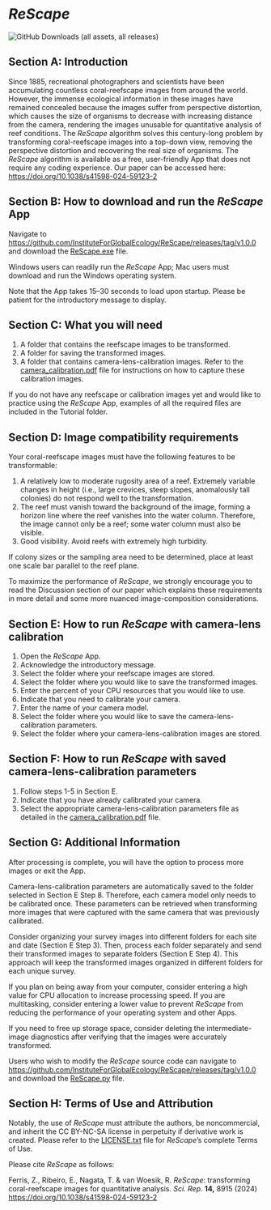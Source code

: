# *ReScape*
![GitHub Downloads (all assets, all releases)](https://img.shields.io/github/downloads/instituteforglobalecology/rescape/total?color=%23FFD700)

## Section A: Introduction
Since 1885, recreational photographers and scientists have been accumulating countless coral-reefscape images from around the world. However, the immense ecological information in these images have remained concealed because the images suffer from perspective distortion, which causes the size of organisms to decrease with increasing distance from the camera, rendering the images unusable for quantitative analysis of reef conditions. The *ReScape* algorithm solves this century-long problem by transforming coral-reefscape images into a top-down view, removing the perspective distortion and recovering the real size of organisms. The *ReScape* algorithm is available as a free, user-friendly App that does not require any coding experience. Our paper can be accessed here: https://doi.org/10.1038/s41598-024-59123-2

## Section B: How to download and run the *ReScape* App
Navigate to https://github.com/InstituteForGlobalEcology/ReScape/releases/tag/v1.0.0 and download the <ins>ReScape.exe</ins> file.

Windows users can readily run the *ReScape* App; Mac users must download and run the Windows operating system.

Note that the App takes 15–30 seconds to load upon startup. Please be patient for the introductory message to display.

## Section C: What you will need
1. A folder that contains the reefscape images to be transformed.
2. A folder for saving the transformed images.
3. A folder that contains camera-lens-calibration images. Refer to the <ins>camera_calibration.pdf</ins> file for instructions on how to capture these calibration images.

If you do not have any reefscape or calibration images yet and would like to practice using the *ReScape* App, examples of all the required files are included in the Tutorial folder.

## Section D: Image compatibility requirements
Your coral-reefscape images must have the following features to be transformable:
1. A relatively low to moderate rugosity area of a reef. Extremely variable changes in height (i.e., large crevices, steep slopes, anomalously tall colonies) do not respond well to the transformation.
2. The reef must vanish toward the background of the image, forming a horizon line where the reef vanishes into the water column. Therefore, the image cannot only be a reef; some water column must also be visible.
3. Good visibility. Avoid reefs with extremely high turbidity.

If colony sizes or the sampling area need to be determined, place at least one scale bar parallel to the reef plane.

To maximize the performance of *ReScape*, we strongly encourage you to read the Discussion section of our paper which explains these requirements in more detail and some more nuanced image-composition considerations.


## Section E: How to run *ReScape* with camera-lens calibration
1. Open the *ReScape* App.
2. Acknowledge the introductory message.
3. Select the folder where your reefscape images are stored.
4. Select the folder where you would like to save the transformed images.
5. Enter the percent of your CPU resources that you would like to use.
6. Indicate that you need to calibrate your camera.
7. Enter the name of your camera model.
8. Select the folder where you would like to save the camera-lens-calibration parameters.
9. Select the folder where your camera-lens-calibration images are stored.

## Section F: How to run *ReScape* with saved camera-lens-calibration parameters
1. Follow steps 1-5 in Section E.
2. Indicate that you have already calibrated your camera.
3. Select the appropriate camera-lens-calibration parameters file as detailed in the <ins>camera_calibration.pdf</ins> file.

## Section G: Additional Information
After processing is complete, you will have the option to process more images or exit the App. 

Camera-lens-calibration parameters are automatically saved to the folder selected in Section E Step 8. Therefore, each camera model only needs to be calibrated once. These parameters can be retrieved when transforming more images that were captured with the same camera that was previously calibrated. 

Consider organizing your survey images into different folders for each site and date (Section E Step 3). Then, process each folder separately and send their transformed images to separate folders (Section E Step 4). This approach will keep the transformed images organized in different folders for each unique survey.

If you plan on being away from your computer, consider entering a high value for CPU allocation to increase processing speed. If you are multitasking, consider entering a lower value to prevent *ReScape* from reducing the performance of your operating system and other Apps.

If you need to free up storage space, consider deleting the intermediate-image diagnostics after verifying that the images were accurately transformed.

Users who wish to modify the *ReScape* source code can navigate to https://github.com/InstituteForGlobalEcology/ReScape/releases/tag/v1.0.0 and download the <ins>ReScape.py</ins> file.

## Section H: Terms of Use and Attribution
Notably, the use of *ReScape* must attribute the authors, be noncommercial, and inherit the CC BY-NC-SA license in perpetuity if derivative work is created. Please refer to the <ins>LICENSE.txt</ins> file for *ReScape*’s complete Terms of Use. 

Please cite *ReScape* as follows:

Ferris, Z., Ribeiro, E., Nagata, T. & van Woesik, R. *ReScape*: transforming coral-reefscape images for quantitative analysis. *Sci. Rep.* <b>14,</b> 8915 (2024) https://doi.org/10.1038/s41598-024-59123-2










